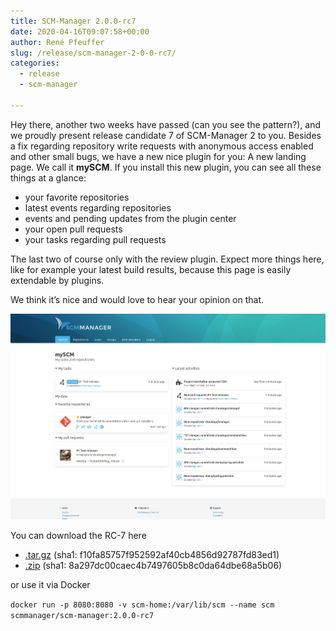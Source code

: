 ```yaml
---
title: SCM-Manager 2.0.0-rc7
date: 2020-04-16T09:07:58+00:00
author: René Pfeuffer
slug: /release/scm-manager-2-0-0-rc7/
categories:
  - release
  - scm-manager

---
```

Hey there, another two weeks have passed (can you see the pattern?), and we proudly present release candidate 7 of SCM-Manager 2 to you. Besides a fix regarding repository write requests with anonymous access enabled and other small bugs, we have a new nice plugin for you: A new landing page. We call it **mySCM**. If you install this new plugin, you can see all these things at a glance:

* your favorite repositories
* latest events regarding repositories
* events and pending updates from the plugin center
* your open pull requests
* your tasks regarding pull requests

The last two of course only with the review plugin. Expect more things here, like for example your latest build results, because this page is easily extendable by plugins.

We think it’s nice and would love to hear your opinion on that.

![mySCM landing page](assets/mySCM.png)

You can download the RC-7 here

* [.tar.gz](https://maven.scm-manager.org/nexus/service/local/repositories/releases/content/sonia/scm/scm-server/2.0.0-rc7/scm-server-2.0.0-rc7-app.tar.gz) (sha1: f10fa85757f952592af40cb4856d92787fd83ed1)
* [.zip](https://maven.scm-manager.org/nexus/service/local/repositories/releases/content/sonia/scm/scm-server/2.0.0-rc7/scm-server-2.0.0-rc7-app.zip) (sha1: 8a297dc00caec4b7497605b8c0da64dbe68a5b06)

or use it via Docker

`docker run -p 8080:8080 -v scm-home:/var/lib/scm --name scm scmmanager/scm-manager:2.0.0-rc7`
